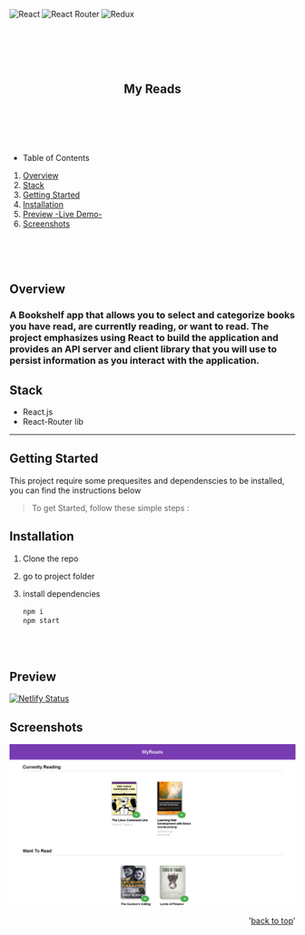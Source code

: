 <div id="top"></div>

![React](https://img.shields.io/badge/-ReactJs-61DAFB?logo=react&logoColor=white&style=for-the-badge)
![React Router](https://img.shields.io/badge/React_Router-CA4245?style=for-the-badge&logo=react-router&logoColor=white)
![Redux](https://img.shields.io/badge/Redux-593D88?style=for-the-badge&logo=redux&logoColor=white)

<br>
<br>
<br>
<br>

<!-- PROJECT LOGO -->
<div align="center">
  <h2>My Reads</h2>
</div>

<br>
<br>
<br>
<br>

<!-- TABLE OF CONTENTS -->

- Table of Contents
<ol>
  <li><a href="#overview">Overview</a></li>
  <li><a href="#stack">Stack</a></li>
  <li><a href="#getting-started">Getting Started</a></li>
  <li><a href="#installation">Installation</a></li>
  <li><a href="#preview">Preview -Live Demo-</a></li>
  <li><a href="#screenshots">Screenshots</a></li>
</ol>

<br>
<br>
<br>

<!-- ABOUT THE PROJECT -->

## Overview

### A Bookshelf app that allows you to select and categorize books you have read, are currently reading, or want to read. The project emphasizes using React to build the application and provides an API server and client library that you will use to persist information as you interact with the application.

## Stack

- React.js
- React-Router lib

---

<!-- GETTING STARTED -->

## Getting Started

This project require some prequesites and dependenscies to be installed, you can find the instructions below

> To get Started, follow these simple steps :

## Installation

1. Clone the repo

2. go to project folder

3. install dependencies

   ```bash
   npm i
   npm start
   ```

<br>
<br>

## Preview

[![Netlify Status](https://api.netlify.com/api/v1/badges/7ac2604a-4ce9-4826-8709-a36e46355e1e/deploy-status)](https://fayad-myreads-react-redux-fwd.netlify.app)

## Screenshots

![Preview](preview.png)

<p align="right">'<a href="#top">back to top</a>'</p>
